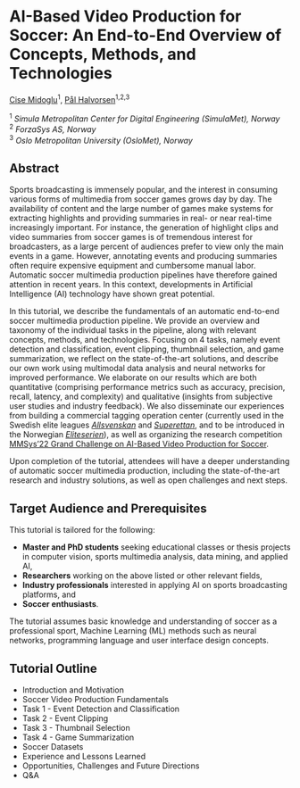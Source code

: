 # AI-Based Video Production for Soccer: An End-to-End Overview of Concepts, Methods, and Technologies
[Cise Midoglu](https://simula.no/people/cise)<sup>1</sup>, [Pål Halvorsen](home.simula.no/~paalh)<sup>1,2,3</sup>

<sup>1</sup> *Simula Metropolitan Center for Digital Engineering (SimulaMet), Norway*  
<sup>2</sup> *ForzaSys AS, Norway*  
<sup>3</sup> *Oslo Metropolitan University (OsloMet), Norway*  


## Abstract

Sports broadcasting is immensely popular, and the interest in consuming various forms of multimedia from soccer games grows day by day. The availability of content and the large number of games make systems for extracting highlights and providing summaries in real- or near real-time increasingly important. For instance, the generation of highlight clips and video summaries from soccer games is of tremendous interest for broadcasters, as a large percent of audiences prefer to view only the main events in a game. However, annotating events and producing summaries often require expensive equipment and cumbersome manual labor. Automatic soccer multimedia production pipelines have therefore gained attention in recent years. In this context, developments in Artificial Intelligence (AI) technology have shown great potential. 

In this tutorial, we describe the fundamentals of an automatic end-to-end soccer multimedia production pipeline. We provide an overview and taxonomy of the individual tasks in the pipeline, along with relevant concepts, methods, and technologies. Focusing on 4 tasks, namely event detection and classification, event clipping, thumbnail selection, and game summarization, we reflect on the state-of-the-art solutions, and describe our own work using multimodal data analysis and neural networks for improved performance. We elaborate on our results which are both quantitative (comprising performance metrics such as accuracy, precision, recall, latency, and complexity) and qualitative (insights from subjective user studies and industry feedback). We also disseminate our experiences from building a commercial tagging operation center (currently used in the Swedish elite leagues [*Allsvenskan*](https://www.allsvenskan.se/) and [*Superettan*](https://www.superettan.se/), and to be introduced in the Norwegian [*Eliteserien*](https://www.eliteserien.no/)), as well as organizing the research competition [MMSys’22 Grand Challenge on AI-Based Video Production for Soccer](https://mmsys2022.ie/authors/grand-challenge). 

Upon completion of the tutorial, attendees will have a deeper understanding of automatic soccer multimedia production, including the state-of-the-art research and industry solutions, as well as open challenges and next steps.


## Target Audience and Prerequisites					
						
This tutorial is tailored for the following:
- **Master and PhD students** seeking educational classes or thesis projects in computer vision, sports multimedia analysis, data mining, and applied AI, 
- **Researchers** working on the above listed or other relevant fields,
- **Industry professionals** interested in applying AI on sports broadcasting platforms, and
- **Soccer enthusiasts**.

The tutorial assumes basic knowledge and understanding of soccer as a professional sport, Machine Learning (ML) methods such as neural networks, programming language and user interface design concepts. 

## Tutorial Outline

- Introduction and Motivation
- Soccer Video Production Fundamentals
- Task 1 - Event Detection and Classification
- Task 2 - Event Clipping
- Task 3 - Thumbnail Selection
- Task 4 - Game Summarization
- Soccer Datasets
- Experience and Lessons Learned
- Opportunities, Challenges and Future Directions
- Q&A
